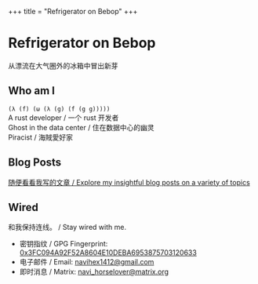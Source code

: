 +++
title = "Refrigerator on Bebop"
+++

# Refrigerator on Bebop

从漂流在大气圈外的冰箱中冒出新芽

## Who am I

`(λ (f) (ω (λ (g) (f (g g)))))`  
A rust developer / 一个 rust 开发者  
Ghost in the data center / 住在数据中心的幽灵  
Piracist / 海賊愛好家  

## Blog Posts

[随便看看我写的文章 / Explore my insightful blog posts on a variety of topics](./posts/)

## Wired

和我保持连线。 / Stay wired with me.

- 密钥指纹 / GPG Fingerprint: [0x3FC094A92F52A8604E10DEBA6953875703120633](https://keys.openpgp.org/search?q=3FC094A92F52A8604E10DEBA6953875703120633)
- 电子邮件 / Email: [navihex1412@gmail.com](mailto:navihex1412@gmail.com)
- 即时消息 / Matrix: [navi_horselover@matrix.org](https://matrix.to/#/@navi_horselover:matrix.org)

